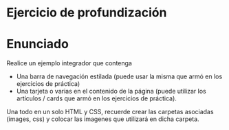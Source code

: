# Ejercicio de profundización

# Enunciado
Realice un ejemplo integrador que contenga
- Una barra de navegación estilada (puede usar la misma que armó en los ejercicios de práctica)
- Una tarjeta o varias en el contenido de la página (puede utilizar los artículos / cards que armó en los ejercicios de práctica).

Una todo en un solo HTML y CSS, recuerde crear las carpetas asociadas (images, css) y colocar las imagenes que utilizará en dicha carpeta.
